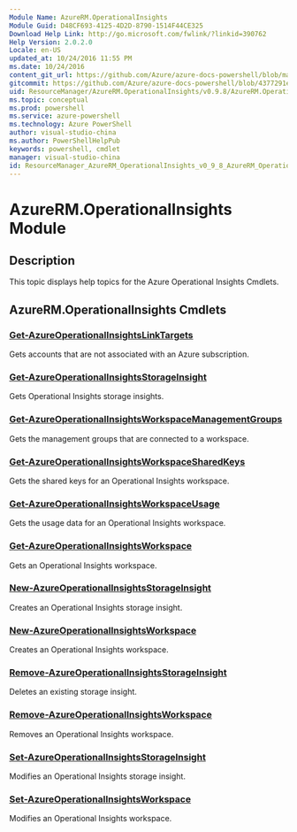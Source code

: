 ```yaml
---
Module Name: AzureRM.OperationalInsights
Module Guid: D48CF693-4125-4D2D-8790-1514F44CE325
Download Help Link: http://go.microsoft.com/fwlink/?linkid=390762
Help Version: 2.0.2.0
Locale: en-US
updated_at: 10/24/2016 11:55 PM
ms.date: 10/24/2016
content_git_url: https://github.com/Azure/azure-docs-powershell/blob/master/azureps-cmdlets-docs/ResourceManager/AzureRM.OperationalInsights/v0.9.8/AzureRM.OperationalInsights.md
gitcommit: https://github.com/Azure/azure-docs-powershell/blob/4377291ee360e58e2c1c5d644155daf6a0279055/azureps-cmdlets-docs/ResourceManager/AzureRM.OperationalInsights/v0.9.8/AzureRM.OperationalInsights.md
uid: ResourceManager/AzureRM.OperationalInsights/v0.9.8/AzureRM.OperationalInsights.md
ms.topic: conceptual
ms.prod: powershell
ms.service: azure-powershell
ms.technology: Azure PowerShell
author: visual-studio-china
ms.author: PowerShellHelpPub
keywords: powershell, cmdlet
manager: visual-studio-china
id: ResourceManager_AzureRM_OperationalInsights_v0_9_8_AzureRM_OperationalInsights_md
---
```


# AzureRM.OperationalInsights Module
## Description
This topic displays help topics for the Azure Operational Insights Cmdlets. 

## AzureRM.OperationalInsights Cmdlets
### [Get-AzureOperationalInsightsLinkTargets](./Get-AzureOperationalInsightsLinkTargets.md)
Gets accounts that are not associated with an Azure subscription.


### [Get-AzureOperationalInsightsStorageInsight](./Get-AzureOperationalInsightsStorageInsight.md)
Gets Operational Insights storage insights.


### [Get-AzureOperationalInsightsWorkspaceManagementGroups](./Get-AzureOperationalInsightsWorkspaceManagementGroups.md)
Gets the management groups that are connected to a workspace.


### [Get-AzureOperationalInsightsWorkspaceSharedKeys](./Get-AzureOperationalInsightsWorkspaceSharedKeys.md)
Gets the shared keys for an Operational Insights workspace.


### [Get-AzureOperationalInsightsWorkspaceUsage](./Get-AzureOperationalInsightsWorkspaceUsage.md)
Gets the usage data for an Operational Insights workspace.


### [Get-AzureOperationalInsightsWorkspace](./Get-AzureOperationalInsightsWorkspace.md)
Gets an Operational Insights workspace.


### [New-AzureOperationalInsightsStorageInsight](./New-AzureOperationalInsightsStorageInsight.md)
Creates an Operational Insights storage insight.


### [New-AzureOperationalInsightsWorkspace](./New-AzureOperationalInsightsWorkspace.md)
Creates an Operational Insights workspace.


### [Remove-AzureOperationalInsightsStorageInsight](./Remove-AzureOperationalInsightsStorageInsight.md)
Deletes an existing storage insight.


### [Remove-AzureOperationalInsightsWorkspace](./Remove-AzureOperationalInsightsWorkspace.md)
Removes an Operational Insights workspace.


### [Set-AzureOperationalInsightsStorageInsight](./Set-AzureOperationalInsightsStorageInsight.md)
Modifies an Operational Insights storage insight.


### [Set-AzureOperationalInsightsWorkspace](./Set-AzureOperationalInsightsWorkspace.md)
Modifies an Operational Insights workspace.



